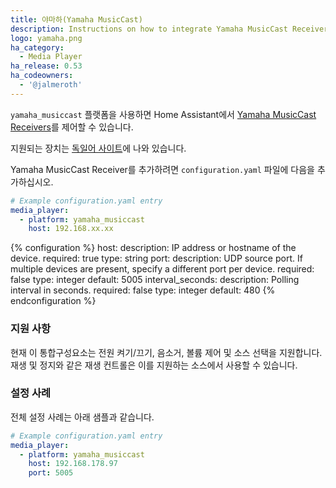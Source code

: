 ```yaml
---
title: 야마하(Yamaha MusicCast)
description: Instructions on how to integrate Yamaha MusicCast Receivers into Home Assistant.
logo: yamaha.png
ha_category:
  - Media Player
ha_release: 0.53
ha_codeowners:
  - '@jalmeroth'
---
```


`yamaha_musiccast` 플랫폼을 사용하면 Home Assistant에서 [Yamaha MusicCast Receivers](https://usa.yamaha.com/products/audio_visual/hifi_components/index.html)를 제어할 수 있습니다.

지원되는 장치는 [독일어 사이트](https://de.yamaha.com/de/products/contents/audio_visual/musiccast/products.html)에 나와 있습니다.

Yamaha MusicCast Receiver를 추가하려면 `configuration.yaml` 파일에 다음을 추가하십시오.

```yaml
# Example configuration.yaml entry
media_player:
  - platform: yamaha_musiccast
    host: 192.168.xx.xx
```

{% configuration %}
host:
  description: IP address or hostname of the device.
  required: true
  type: string
port:
  description: UDP source port. If multiple devices are present, specify a different port per device.
  required: false
  type: integer
  default: 5005
interval_seconds:
  description: Polling interval in seconds.
  required: false
  type: integer
  default: 480
{% endconfiguration %}

### 지원 사항

현재 이 통합구성요소는 전원 켜기/끄기, 음소거, 볼륨 제어 및 소스 선택을 지원합니다. 재생 및 정지와 같은 재생 컨트롤은 이를 지원하는 소스에서 사용할 수 있습니다.

### 설정 사례

전체 설정 사례는 아래 샘플과 같습니다.
```yaml
# Example configuration.yaml entry
media_player:
  - platform: yamaha_musiccast
    host: 192.168.178.97
    port: 5005
```
